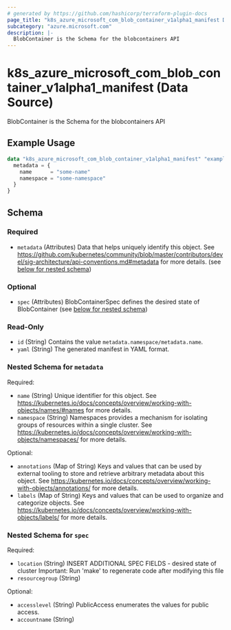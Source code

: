 ```yaml
---
# generated by https://github.com/hashicorp/terraform-plugin-docs
page_title: "k8s_azure_microsoft_com_blob_container_v1alpha1_manifest Data Source - terraform-provider-k8s"
subcategory: "azure.microsoft.com"
description: |-
  BlobContainer is the Schema for the blobcontainers API
---
```


# k8s_azure_microsoft_com_blob_container_v1alpha1_manifest (Data Source)

BlobContainer is the Schema for the blobcontainers API

## Example Usage

```terraform
data "k8s_azure_microsoft_com_blob_container_v1alpha1_manifest" "example" {
  metadata = {
    name      = "some-name"
    namespace = "some-namespace"
  }
}
```

<!-- schema generated by tfplugindocs -->
## Schema

### Required

- `metadata` (Attributes) Data that helps uniquely identify this object. See https://github.com/kubernetes/community/blob/master/contributors/devel/sig-architecture/api-conventions.md#metadata for more details. (see [below for nested schema](#nestedatt--metadata))

### Optional

- `spec` (Attributes) BlobContainerSpec defines the desired state of BlobContainer (see [below for nested schema](#nestedatt--spec))

### Read-Only

- `id` (String) Contains the value `metadata.namespace/metadata.name`.
- `yaml` (String) The generated manifest in YAML format.

<a id="nestedatt--metadata"></a>
### Nested Schema for `metadata`

Required:

- `name` (String) Unique identifier for this object. See https://kubernetes.io/docs/concepts/overview/working-with-objects/names/#names for more details.
- `namespace` (String) Namespaces provides a mechanism for isolating groups of resources within a single cluster. See https://kubernetes.io/docs/concepts/overview/working-with-objects/namespaces/ for more details.

Optional:

- `annotations` (Map of String) Keys and values that can be used by external tooling to store and retrieve arbitrary metadata about this object. See https://kubernetes.io/docs/concepts/overview/working-with-objects/annotations/ for more details.
- `labels` (Map of String) Keys and values that can be used to organize and categorize objects. See https://kubernetes.io/docs/concepts/overview/working-with-objects/labels/ for more details.


<a id="nestedatt--spec"></a>
### Nested Schema for `spec`

Required:

- `location` (String) INSERT ADDITIONAL SPEC FIELDS - desired state of cluster Important: Run 'make' to regenerate code after modifying this file
- `resourcegroup` (String)

Optional:

- `accesslevel` (String) PublicAccess enumerates the values for public access.
- `accountname` (String)
